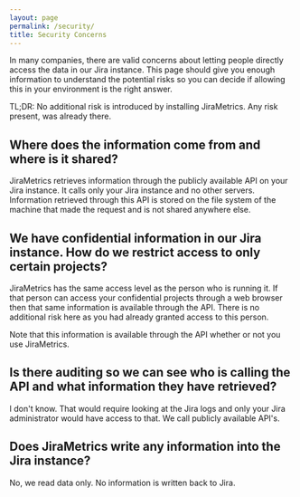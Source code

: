 ```yaml
---
layout: page
permalink: /security/
title: Security Concerns
---
```


In many companies, there are valid concerns about letting people directly access the data in our Jira instance. This page should give you enough information to understand the potential risks so you can decide if allowing this in your environment is the right answer.

TL;DR: No additional risk is introduced by installing JiraMetrics. Any risk present, was already there.

## Where does the information come from and where is it shared?

JiraMetrics retrieves information through the publicly available API on your Jira instance. It calls only your Jira instance and no other servers. Information retrieved through this API is stored on the file system of the machine that made the request and is not shared anywhere else.

## We have confidential information in our Jira instance. How do we restrict access to only certain projects?

JiraMetrics has the same access level as the person who is running it. If that person can access your confidential projects through a web browser then that same information is available through the API. There is no additional risk here as you had already granted access to this person.

Note that this information is available through the API whether or not you use JiraMetrics.

## Is there auditing so we can see who is calling the API and what information they have retrieved?

I don't know. That would require looking at the Jira logs and only your Jira administrator would have access to that. We call publicly available API's.

## Does JiraMetrics write any information into the Jira instance?

No, we read data only. No information is written back to Jira.
